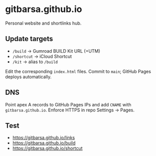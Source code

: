 # gitbarsa.github.io
Personal website and shortlinks hub.

## Update targets
- `/build` → Gumroad BUILD Kit URL (+UTM)
- `/shortcut` → iCloud Shortcut
- `/kit` → alias to `/build`

Edit the corresponding `index.html` files. Commit to `main`; GitHub Pages deploys automatically.

## DNS
Point apex A records to GitHub Pages IPs and add `CNAME` with `gitbarsa.github.io`. Enforce HTTPS in repo Settings → Pages.

## Test
- https://gitbarsa.github.io/links
- https://gitbarsa.github.io/build
- https://gitbarsa.github.io/shortcut
